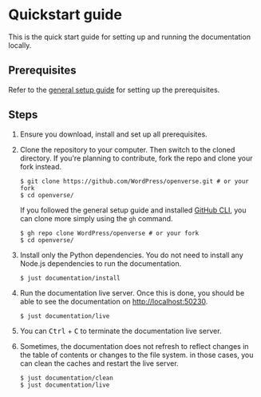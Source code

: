 # Quickstart guide

This is the quick start guide for setting up and running the documentation
locally.

## Prerequisites

Refer to the [general setup guide](../general_setup.md) for setting up the
prerequisites.

## Steps

1. Ensure you download, install and set up all prerequisites.

2. Clone the repository to your computer. Then switch to the cloned directory.
   If you're planning to contribute, fork the repo and clone your fork instead.

   ```console
   $ git clone https://github.com/WordPress/openverse.git # or your fork
   $ cd openverse/
   ```

   If you followed the general setup guide and installed
   [GitHub CLI](./general_setup.md#github-cli), you can clone more simply using
   the `gh` command.

   ```console
   $ gh repo clone WordPress/openverse # or your fork
   $ cd openverse/
   ```

3. Install only the Python dependencies. You do not need to install any Node.js
   dependencies to run the documentation.

   ```console
   $ just documentation/install
   ```

4. Run the documentation live server. Once this is done, you should be able to
   see the documentation on [http://localhost:50230](http://localhost:50230).

   ```console
   $ just documentation/live
   ```

5. You can <kbd>Ctrl</kbd> + <kbd>C</kbd> to terminate the documentation live
   server.

6. Sometimes, the documentation does not refresh to reflect changes in the table
   of contents or changes to the file system. in those cases, you can clean the
   caches and restart the live server.

   ```console
   $ just documentation/clean
   $ just documentation/live
   ```
